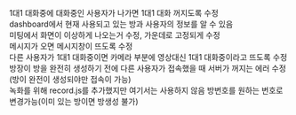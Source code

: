 1대1 대화중에 대화중인 사용자가 나가면 1대1 대화 꺼지도록 수정   
dashboard에서 현재 사용되고 있는 방과 사용자의 정보를 알 수 있음   
미팅에서 화면이 이상하게 나오는거 수정, 가운데로 고정되게 수정    
메시지가 오면 메시지창이 뜨도록 수정   
다른 사용자가 1대1 대화중이면 카메라 부분에 영상대신 1대1 대화중이라고 뜨도록 수정   
방장이 방을 완전히 생성하기 전에 다른 사용자가 접속했을 때 서버가 꺼지는 에러 수정(방이 완전이 생성되야만 접속이 가능)    
녹화를 위해 record.js를 추가했지만 여기서는 사용하지 않음
방번호를 원하는 번호로 변경가능(이미 있는 방이면 방생성 불가)    
